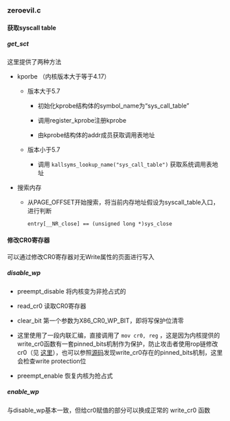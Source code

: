 ### zeroevil.c

#### 获取syscall table

##### get_sct

这里提供了两种方法

* kporbe  （内核版本大于等于4.17）
  
  * 版本大于5.7
    
    * 初始化kprobe结构体的symbol_name为“sys_call_table”
    
    * 调用register_kprobe注册kprobe
    
    * 由kprobe结构体的addr成员获取调用表地址
  
  * 版本小于5.7
    
    * 调用 `kallsyms_lookup_name("sys_call_table")` 获取系统调用表地址

* 搜索内存
  
  * 从PAGE_OFFSET开始搜索，将当前内存地址假设为syscall_table入口，进行判断
    
    `entry[__NR_close] == (unsigned long *)sys_close`

#### 修改CR0寄存器

可以通过修改CR0寄存器对无Write属性的页面进行写入

##### disable_wp

* preempt_disable  将内核变为非抢占式的

* read_cr0  读取CR0寄存器

* clear_bit  第一个参数为X86_CR0_WP_BIT，即将写保护位清零

* 这里使用了一段内联汇编，直接调用了 `mov cr0, reg` ，这是因为内核提供的write_cr0函数有一套pinned_bits机制作为保护，防止攻击者使用rop链修改cr0（见 [这里](../../../Sec/linux_kernel/bypass_smep_kaslr_kptr_restric.md)），也可以参照[源码](https://elixir.bootlin.com/linux/latest/source/arch/x86/kernel/cpu/common.c#L421)发现write_cr0存在的pinned_bits机制，这里会检查write protection位

* preempt_enable  恢复内核为抢占式

##### enable_wp

与disable_wp基本一致，但给cr0赋值的部分可以换成正常的 write_cr0 函数
